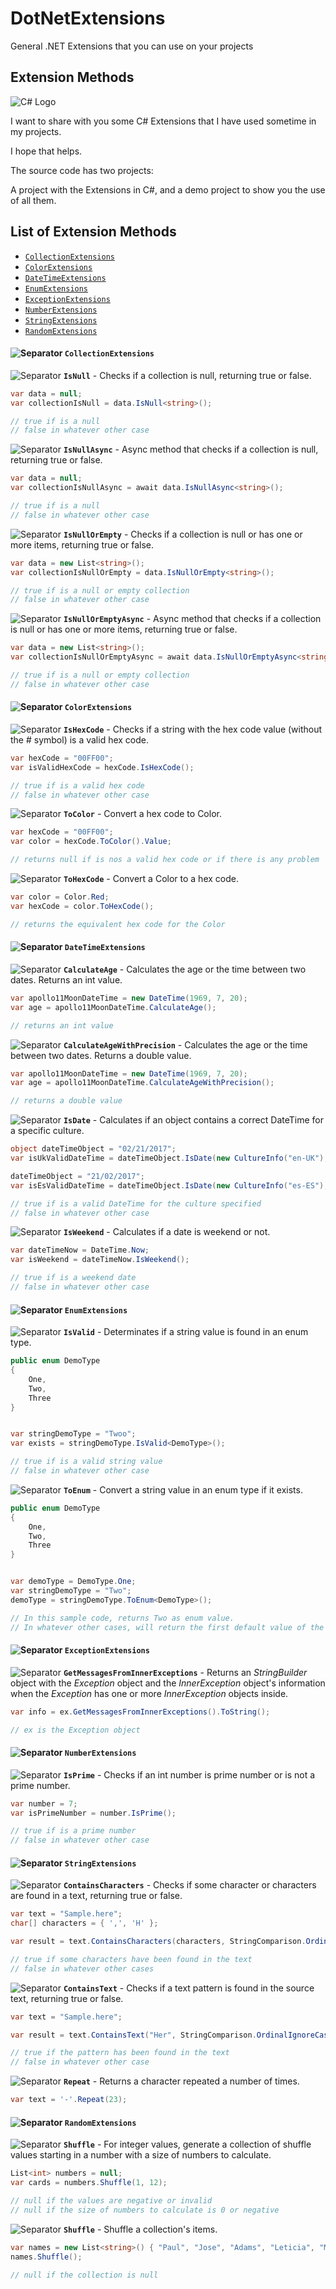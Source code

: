 # DotNetExtensions
General .NET Extensions that you can use on your projects

## Extension Methods
![C# Logo](/images/CSharp.png)

I want to share with you  some C# Extensions that I have used sometime in my projects.

I hope that helps.

The source code has two projects:

A project with the Extensions in C#, and a demo project to show you the use of all them.



## List of Extension Methods

- [`CollectionExtensions`](#collectionextensions)
- [`ColorExtensions`](#colorextensions)
- [`DateTimeExtensions`](#datetimeextensions)
- [`EnumExtensions`](#enumextensions)
- [`ExceptionExtensions`](#exceptionextensions)
- [`NumberExtensions`](#numberextensions)
- [`StringExtensions`](#stringextensions)
- [`RandomExtensions`](#randomextensions)



#### ![Separator](/images/ExtensionMethod.png) `CollectionExtensions`

![Separator](/images/bullet_green.png) **`IsNull`** - Checks if a collection is null, returning true or false.

```csharp
var data = null;
var collectionIsNull = data.IsNull<string>();

// true if is a null
// false in whatever other case
```

![Separator](/images/bullet_green.png) **`IsNullAsync`** - Async method that checks if a collection is null, returning true or false.

```csharp
var data = null;
var collectionIsNullAsync = await data.IsNullAsync<string>();

// true if is a null
// false in whatever other case
```

![Separator](/images/bullet_green.png) **`IsNullOrEmpty`** - Checks if a collection is null or has one or more items, returning true or false.

```csharp
var data = new List<string>();
var collectionIsNullOrEmpty = data.IsNullOrEmpty<string>();

// true if is a null or empty collection
// false in whatever other case
```

![Separator](/images/bullet_green.png) **`IsNullOrEmptyAsync`** - Async method that checks if a collection is null or has one or more items, returning true or false.

```csharp
var data = new List<string>();
var collectionIsNullOrEmptyAsync = await data.IsNullOrEmptyAsync<string>();

// true if is a null or empty collection
// false in whatever other case
```


#### ![Separator](/images/ExtensionMethod.png) `ColorExtensions`

![Separator](/images/bullet_green.png) **`IsHexCode`** - Checks if a string with the hex code value (without the # symbol) is a valid hex code.

```csharp
var hexCode = "00FF00";
var isValidHexCode = hexCode.IsHexCode();

// true if is a valid hex code
// false in whatever other case
```

![Separator](/images/bullet_green.png) **`ToColor`** - Convert a hex code to Color.

```csharp
var hexCode = "00FF00";
var color = hexCode.ToColor().Value;

// returns null if is nos a valid hex code or if there is any problem
```

![Separator](/images/bullet_green.png) **`ToHexCode`** - Convert a Color to a hex code.

```csharp
var color = Color.Red;
var hexCode = color.ToHexCode();

// returns the equivalent hex code for the Color
```


#### ![Separator](/images/ExtensionMethod.png) `DateTimeExtensions`

![Separator](/images/bullet_green.png) **`CalculateAge`** - Calculates the age or the time between two dates. Returns an int value.

```csharp
var apollo11MoonDateTime = new DateTime(1969, 7, 20);
var age = apollo11MoonDateTime.CalculateAge();

// returns an int value
```

![Separator](/images/bullet_green.png) **`CalculateAgeWithPrecision`** - Calculates the age or the time between two dates. Returns a double value.

```csharp
var apollo11MoonDateTime = new DateTime(1969, 7, 20);
var age = apollo11MoonDateTime.CalculateAgeWithPrecision();

// returns a double value
```

![Separator](/images/bullet_green.png) **`IsDate`** - Calculates if an object contains a correct DateTime for a specific culture.

```csharp
object dateTimeObject = "02/21/2017";
var isUkValidDateTime = dateTimeObject.IsDate(new CultureInfo("en-UK");

dateTimeObject = "21/02/2017";
var isEsValidDateTime = dateTimeObject.IsDate(new CultureInfo("es-ES");

// true if is a valid DateTime for the culture specified
// false in whatever other case
```

![Separator](/images/bullet_green.png) **`IsWeekend`** - Calculates if a date is weekend or not.

```csharp
var dateTimeNow = DateTime.Now;
var isWeekend = dateTimeNow.IsWeekend();

// true if is a weekend date
// false in whatever other case
```


#### ![Separator](/images/ExtensionMethod.png) `EnumExtensions`

![Separator](/images/bullet_green.png) **`IsValid`** - Determinates if a string value is found in an enum type.

```csharp
public enum DemoType
{
    One,
    Two,
    Three
}


var stringDemoType = "Twoo";
var exists = stringDemoType.IsValid<DemoType>();

// true if is a valid string value
// false in whatever other case
```

![Separator](/images/bullet_green.png) **`ToEnum`** - Convert a string value in an enum type if it exists.

```csharp
public enum DemoType
{
    One,
    Two,
    Three
}


var demoType = DemoType.One;
var stringDemoType = "Two";
demoType = stringDemoType.ToEnum<DemoType>();

// In this sample code, returns Two as enum value.
// In whatever other cases, will return the first default value of the enum object.
```


#### ![Separator](/images/ExtensionMethod.png) `ExceptionExtensions`

![Separator](/images/bullet_green.png) **`GetMessagesFromInnerExceptions`** - Returns an *StringBuilder* object with the *Exception* object and the *InnerException* object's information when the *Exception* has one or more *InnerException* objects inside.

```csharp
var info = ex.GetMessagesFromInnerExceptions().ToString();

// ex is the Exception object
```


#### ![Separator](/images/ExtensionMethod.png) `NumberExtensions`

![Separator](/images/bullet_green.png) **`IsPrime`** - Checks if an int number is prime number or is not a prime number.

```csharp
var number = 7;
var isPrimeNumber = number.IsPrime();

// true if is a prime number
// false in whatever other case
```


#### ![Separator](/images/ExtensionMethod.png) `StringExtensions`

![Separator](/images/bullet_green.png) **`ContainsCharacters`** - Checks if some character or characters are found in a text, returning true or false.

```csharp
var text = "Sample.here";
char[] characters = { ',', 'H' };

var result = text.ContainsCharacters(characters, StringComparison.OrdinalIgnoreCase);

// true if some characters have been found in the text
// false in whatever other cases
```

![Separator](/images/bullet_green.png) **`ContainsText`** - Checks if a text pattern is found in the source text, returning true or false.

```csharp
var text = "Sample.here";

var result = text.ContainsText("Her", StringComparison.OrdinalIgnoreCase);

// true if the pattern has been found in the text
// false in whatever other case
```

![Separator](/images/bullet_green.png) **`Repeat`** - Returns a character repeated a number of times.

```csharp
var text = '-'.Repeat(23);
```


#### ![Separator](/images/ExtensionMethod.png) `RandomExtensions`

![Separator](/images/bullet_green.png) **`Shuffle`** - For integer values, generate a collection of shuffle values starting in a number with a size of numbers to calculate.

```csharp
List<int> numbers = null;
var cards = numbers.Shuffle(1, 12);

// null if the values are negative or invalid
// null if the size of numbers to calculate is 0 or negative
```

![Separator](/images/bullet_green.png) **`Shuffle`** - Shuffle a collection's items.

```csharp
var names = new List<string>() { "Paul", "Jose", "Adams", "Leticia", "Mary" };
names.Shuffle();

// null if the collection is null
```


